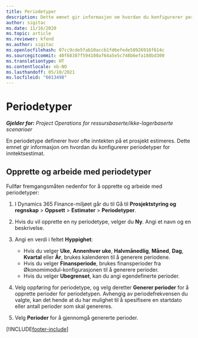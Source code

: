 ```yaml
---
title: Periodetyper
description: Dette emnet gir informasjon om hvordan du konfigurerer periodetyper for inntektsestimat.
author: sigitac
ms.date: 11/16/2020
ms.topic: article
ms.reviewer: kfend
ms.author: sigitac
ms.openlocfilehash: 07cc9cde5fab10accb1fd6efede58926918f614c
ms.sourcegitcommit: 40f68387f594180af64a5e5c748b6efa188bd300
ms.translationtype: HT
ms.contentlocale: nb-NO
ms.lasthandoff: 05/10/2021
ms.locfileid: "6013498"
---
```

# <a name="period-types"></a>Periodetyper

_**Gjelder for:** Project Operations for ressursbaserte/ikke-lagerbaserte scenarioer_

En periodetype definerer hvor ofte inntekten på et prosjekt estimeres. Dette emnet gir informasjon om hvordan du konfigurerer periodetyper for inntektsestimat. 

## <a name="create-and-work-with-period-types"></a>Opprette og arbeide med periodetyper
Fullfør fremgangsmåten nedenfor for å opprette og arbeide med periodetyper:

1. I Dynamics 365 Finance-miljøet går du til Gå til **Prosjektstyring og regnskap** > **Oppsett** > **Estimater** > **Periodetyper**.
2. Hvis du vil opprette en ny periodetype, velger du **Ny**. Angi et navn og en beskrivelse.
3. Angi en verdi i feltet **Hyppighet**:

    - Hvis du velger **Uke**, **Annenhver uke**, **Halvmånedlig**, **Måned**, **Dag**, **Kvartal** eller **År**, brukes kalenderen til å generere periodene. 
    - Hvis du velger **Finansperiode**, brukes finansperioder fra Økonomimodul-konfigurasjonen til å generere perioder.
    - Hvis du velger **Ubegrenset**, kan du angi egendefinerte perioder.
4. Velg oppføring for periodetype, og velg deretter **Generer perioder** for å opprette perioder for periodetypen. Avhengig av periodefrekvensen du valgte, kan det hende at du har mulighet til å spesifisere en startdato eller antall perioder som skal genereres.
5. Velg **Perioder** for å gjennomgå genererte perioder.



[!INCLUDE[footer-include](../includes/footer-banner.md)]